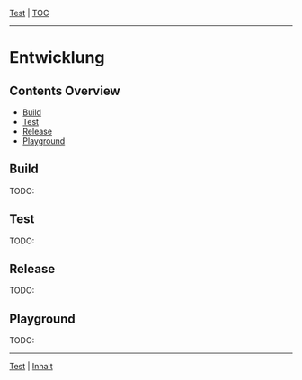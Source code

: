 [Test](test.md) | [TOC](README.md#development)
- - -

# Entwicklung


## Contents Overview

* [Build](#build)
* [Test](#test)
* [Release](#release)
* [Playground](#playground)


## Build

TODO:


## Test

TODO:


## Release

TODO:


## Playground

TODO:


- - -

[Test](test.md) | [Inhalt](README.md#entwicklung)
